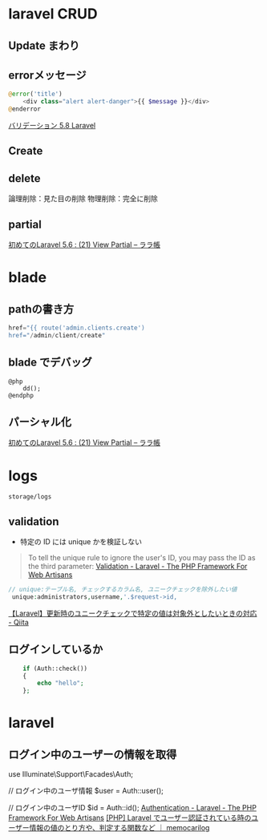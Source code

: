 # laravel CRUD

## Update まわり

## errorメッセージ
```php
@error('title')
    <div class="alert alert-danger">{{ $message }}</div>
@enderror
```
[バリデーション 5.8 Laravel](https://readouble.com/laravel/5.8/ja/validation.html)

## Create

## delete
論理削除：見た目の削除
物理削除：完全に削除


## partial
[初めてのLaravel 5.6 : (21) View Partial – ララ帳](https://laravel10.wordpress.com/2015/03/15/%E5%88%9D%E3%82%81%E3%81%A6%E3%81%AElaravel-5-20-view-partial/)

# blade
## pathの書き方
```php
href="{{ route('admin.clients.create')
href="/admin/client/create"
```

## blade でデバッグ
```
@php
    dd();
@endphp
```

## パーシャル化
[初めてのLaravel 5.6 : (21) View Partial – ララ帳](https://laravel10.wordpress.com/2015/03/15/%E5%88%9D%E3%82%81%E3%81%A6%E3%81%AElaravel-5-20-view-partial/)

# logs
`storage/logs`

## validation
- 特定の ID には unique かを検証しない
>  To tell the unique rule to ignore the user's ID, you may pass the ID as the third parameter:
[Validation - Laravel - The PHP Framework For Web Artisans](https://laravel.com/docs/5.1/validation#rule-unique)
```php
// unique:テーブル名, チェックするカラム名, ユニークチェックを除外したい値
 unique:administrators,username,'.$request->id,
```
[【Laravel】更新時のユニークチェックで特定の値は対象外としたいときの対応 - Qiita](https://qiita.com/daiki_44/items/0445355e6f688f6385a9)

## ログインしているか
```php
    if (Auth::check())
    {
        echo "hello";
    };
```

# laravel
## ログイン中のユーザーの情報を取得
use Illuminate\Support\Facades\Auth;

// ログイン中のユーザ情報
$user = Auth::user();

// ログイン中のユーザID
$id = Auth::id();
 [Authentication - Laravel - The PHP Framework For Web Artisans](https://laravel.com/docs/5.8/authentication#retrieving-the-authenticated-user)
 [[PHP] Laravel でユーザー認証されている時のユーザー情報の値のとり方や、判定する関数など ｜ memocarilog](https://memocarilog.info/php-mysql/8749)
